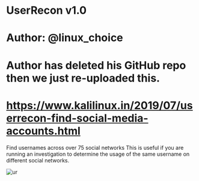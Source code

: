 # UserRecon v1.0
# Author: @linux_choice
# Author has deleted his GitHub repo then we just re-uploaded this.
# https://www.kalilinux.in/2019/07/userrecon-find-social-media-accounts.html

Find usernames across over 75 social networks
This is useful if you are running an investigation to determine the usage of the same username on different social networks.

![ur](https://user-images.githubusercontent.com/34893261/43992221-49d40f1c-9d52-11e8-8f58-24ae4aa11dd6.png)

